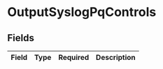 # OutputSyslogPqControls


## Fields

| Field       | Type        | Required    | Description |
| ----------- | ----------- | ----------- | ----------- |